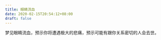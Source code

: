 ```yaml
---
title: 眼睛流血
date: 2020-02-15T20:54:12+08:00
draft: false
---
```


梦见眼睛流血，预示你将遭遇极大的悲痛，预示可能有跟你关系密切的人会去世。

